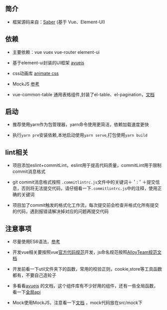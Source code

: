 ## 简介

* 框架源码来自：[Saber](http://gitlab.epro.com.cn/epro/bestgrand/saber) (基于 Vue、Element-UI)

## 依赖

* 主要依赖：vue vuex vue-router element-ui 

* 基于element-ui封装的UI框架 [avuejs](https://avuejs.com/)

* css动画库 [animate css](https://daneden.github.io/animate.css/)

* MockJS [参考](https://juejin.im/post/5cf726b5e51d454fbf5409bc)

* vue-common-table 通用表格组件,封装了el-table、el-pagination，[文档](https://github.com/kingqi/vue-common-table/blob/master/README.md)

## 启动

* 推荐使用yarn作为包管理器，yarn命令使用更简洁，依赖加载速度更快

* 执行`yarn pre`安装依赖,本地启动使用`yarn serve`,打包使用`yarn build`

## lint相关

* 项目添加eslint+commitLint，eslint用于提高代码质量，commitLint用于限制commit消息格式

* git commit消息格式按照 `.commitlintrc.js`文件中的关键词＋＇:＇＋提交信息，否则将无法提交代码，请仔细看一下`.commitlintrc.js`中的注释，使用正确的关键词

* 项目加了commit触发的格式化工作流，每次提交前会检查并格式化所有提交的代码，遇到报错请解决掉对应的问题再提交代码

## 注意事项

* 尽量使用ES6语法，[参考](https://es6.ruanyifeng.com/#docs/style)

* 开发vue相关要按照vue[官方代码规范](https://cn.vuejs.org/v2/style-guide/index.html)开发，js命名规范按照[AlloyTeam规范文档](http://alloyteam.github.io/CodeGuide/#js-variable-naming)

* 开发前看一下util文件夹下的函数，常用的校验正则，cookie,store等工具函数都有，不要自己造轮子

* 多看看[avuejs](https://avuejs.com/) 的文档，这个组件库有不少好用的组件，还有一些全局函数，看一下[全局api](https://avuejs.com/doc/api) 

* Mock使用MockJS，注意看一下[文档](https://juejin.im/post/5cf726b5e51d454fbf5409bc) ，mock代码放在src/mock下